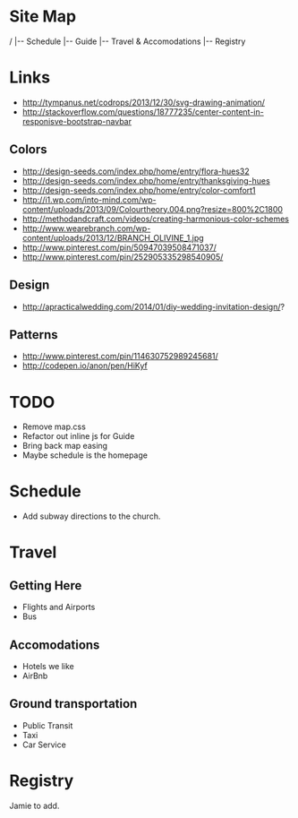 # Site Map

/
|-- Schedule
|-- Guide
|-- Travel & Accomodations
|-- Registry

# Links
- http://tympanus.net/codrops/2013/12/30/svg-drawing-animation/
- http://stackoverflow.com/questions/18777235/center-content-in-responisve-bootstrap-navbar

## Colors
- http://design-seeds.com/index.php/home/entry/flora-hues32
- http://design-seeds.com/index.php/home/entry/thanksgiving-hues
- http://design-seeds.com/index.php/home/entry/color-comfort1
- http://i1.wp.com/into-mind.com/wp-content/uploads/2013/09/Colourtheory.004.png?resize=800%2C1800
- http://methodandcraft.com/videos/creating-harmonious-color-schemes
- http://www.wearebranch.com/wp-content/uploads/2013/12/BRANCH_OLIVINE_1.jpg
- http://www.pinterest.com/pin/50947039508471037/
- http://www.pinterest.com/pin/252905335298540905/

## Design
- http://apracticalwedding.com/2014/01/diy-wedding-invitation-design/?

## Patterns
- http://www.pinterest.com/pin/114630752989245681/
- http://codepen.io/anon/pen/HiKyf

# TODO
- Remove map.css
- Refactor out inline js for Guide
- Bring back map easing
- Maybe schedule is the homepage

# Schedule
- Add subway directions to the church.

# Travel
## Getting Here
- Flights and Airports
- Bus

## Accomodations
- Hotels we like
- AirBnb

## Ground transportation
- Public Transit
- Taxi
- Car Service

# Registry
Jamie to add.
